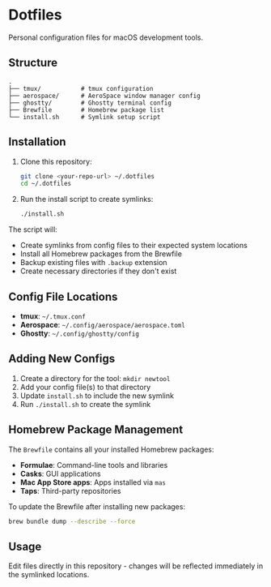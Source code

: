 # Dotfiles

Personal configuration files for macOS development tools.

## Structure

```
.
├── tmux/           # tmux configuration
├── aerospace/      # AeroSpace window manager config
├── ghostty/        # Ghostty terminal config
├── Brewfile        # Homebrew package list
└── install.sh      # Symlink setup script
```

## Installation

1. Clone this repository:
   ```bash
   git clone <your-repo-url> ~/.dotfiles
   cd ~/.dotfiles
   ```

2. Run the install script to create symlinks:
   ```bash
   ./install.sh
   ```

The script will:
- Create symlinks from config files to their expected system locations
- Install all Homebrew packages from the Brewfile
- Backup existing files with `.backup` extension
- Create necessary directories if they don't exist

## Config File Locations

- **tmux**: `~/.tmux.conf`
- **Aerospace**: `~/.config/aerospace/aerospace.toml`  
- **Ghostty**: `~/.config/ghostty/config`

## Adding New Configs

1. Create a directory for the tool: `mkdir newtool`
2. Add your config file(s) to that directory
3. Update `install.sh` to include the new symlink
4. Run `./install.sh` to create the symlink

## Homebrew Package Management

The `Brewfile` contains all your installed Homebrew packages:
- **Formulae**: Command-line tools and libraries
- **Casks**: GUI applications 
- **Mac App Store apps**: Apps installed via `mas`
- **Taps**: Third-party repositories

To update the Brewfile after installing new packages:
```bash
brew bundle dump --describe --force
```

## Usage

Edit files directly in this repository - changes will be reflected immediately in the symlinked locations.